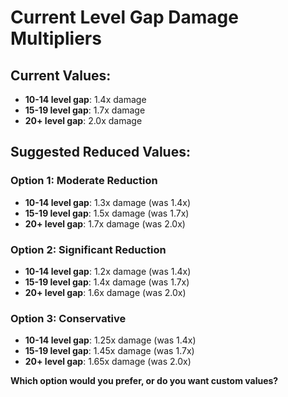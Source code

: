 # Current Level Gap Damage Multipliers

## **Current Values:**
- **10-14 level gap**: 1.4x damage
- **15-19 level gap**: 1.7x damage  
- **20+ level gap**: 2.0x damage

## **Suggested Reduced Values:**

### **Option 1: Moderate Reduction**
- **10-14 level gap**: 1.3x damage (was 1.4x)
- **15-19 level gap**: 1.5x damage (was 1.7x)
- **20+ level gap**: 1.7x damage (was 2.0x)

### **Option 2: Significant Reduction**
- **10-14 level gap**: 1.2x damage (was 1.4x)
- **15-19 level gap**: 1.4x damage (was 1.7x)
- **20+ level gap**: 1.6x damage (was 2.0x)

### **Option 3: Conservative**
- **10-14 level gap**: 1.25x damage (was 1.4x)
- **15-19 level gap**: 1.45x damage (was 1.7x)
- **20+ level gap**: 1.65x damage (was 2.0x)

**Which option would you prefer, or do you want custom values?**